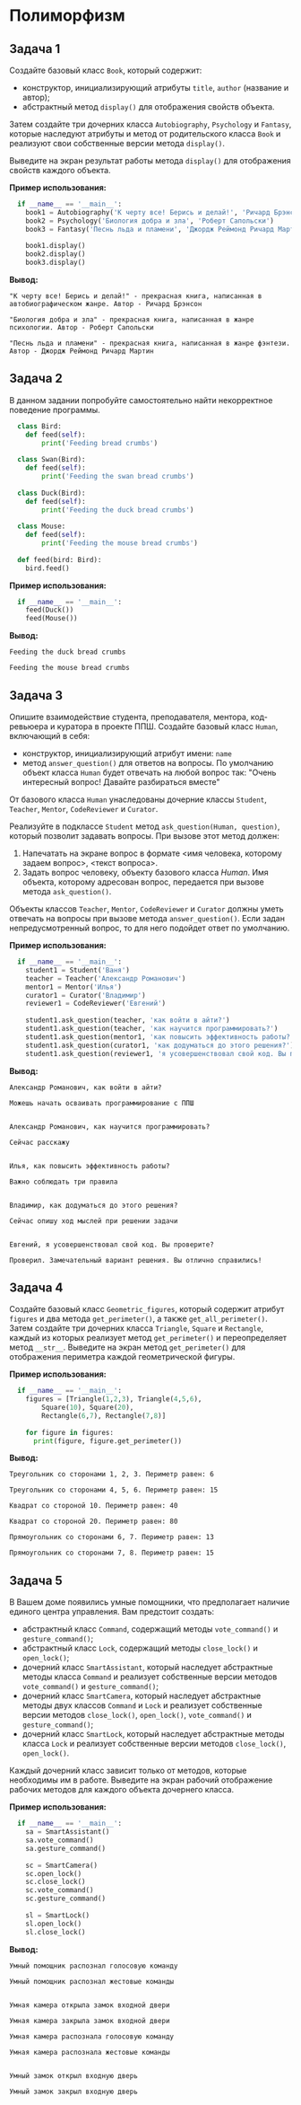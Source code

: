 # Полиморфизм

## Задача 1 

Создайте базовый класс `Book`, который содержит:

- конструктор, инициализирующий атрибуты `title`, `author` (название и автор);
- абстрактный метод `display()` для отображения свойств объекта.

Затем создайте три дочерних класса `Autobiography`, `Psychology` и `Fantasy`, которые наследуют атрибуты и метод от родительского класса `Book` и реализуют свои собственные версии метода `display()`. 

Выведите на экран результат работы метода `display()` для отображения свойств каждого объекта.

**Пример использования:**

```python
  if __name__ == '__main__':   
    book1 = Autobiography('К черту все! Берись и делай!', 'Ричард Брэнсон')
    book2 = Psychology('Биология добра и зла', 'Роберт Сапольски')
    book3 = Fantasy('Песнь льда и пламени', 'Джордж Реймонд Ричард Мартин')
  
    book1.display()
    book2.display()
    book3.display()
```

**Вывод:**

    "К черту все! Берись и делай!" - прекрасная книга, написанная в автобиографическом жанре. Автор - Ричард Брэнсон
    
    "Биология добра и зла" - прекрасная книга, написанная в жанре психологии. Автор - Роберт Сапольски
    
    "Песнь льда и пламени" - прекрасная книга, написанная в жанре фэнтези. Автор - Джордж Реймонд Ричард Мартин

## Задача 2

В данном задании попробуйте самостоятельно найти некорректное поведение программы.

```python
  class Bird:
    def feed(self):
        print('Feeding bread crumbs')
  
  class Swan(Bird):
    def feed(self):
        print('Feeding the swan bread crumbs')
  
  class Duck(Bird):
    def feed(self):
        print('Feeding the duck bread crumbs')
  
  class Mouse:
    def feed(self):
        print('Feeding the mouse bread crumbs')
  
  def feed(bird: Bird):
    bird.feed()
```

**Пример использования:**

```python
  if __name__ == '__main__':
    feed(Duck())
    feed(Mouse())
```

**Вывод:**

    Feeding the duck bread crumbs
    
    Feeding the mouse bread crumbs

## Задача 3

Опишите взаимодействие студента, преподавателя, ментора, код-ревьюера и куратора в проекте ППШ. 
Создайте базовый класс `Human`, включающий в себя: 

- конструктор, инициализирующий атрибут имени: `name`
- метод `answer_question()` для ответов на вопросы. По умолчанию объект класса `Human` будет отвечать на любой вопрос так: "Очень интересный вопрос! Давайте разбираться вместе" 

От базового класса `Human` унаследованы дочерние классы `Student`, `Teacher`, `Mentor`, `CodeReviewer` и `Curator`. 

Реализуйте в подклассе `Student` метод `ask_question(Human, question)`, который позволит задавать вопросы. При вызове этот метод должен: 

1) Напечатать на экране вопрос в формате <имя человека, которому задаем вопрос>, <текст вопроса>.
2) Задать вопрос человеку, объекту базового класса $Human$. Имя объекта, которому адресован вопрос, передается при вызове метода `ask_question()`.

Объекты классов `Teacher`, `Mentor`, `CodeReviewer` и `Curator` должны уметь отвечать на вопросы при вызове метода `answer_question()`. Если задан непредусмотренный вопрос, то для него подойдет ответ по умолчанию.

**Пример использования:**

```python
  if __name__ == '__main__':
    student1 = Student('Ваня')
    teacher = Teacher('Александр Романович')
    mentor1 = Mentor('Илья')
    curator1 = Curator('Владимир')
    reviewer1 = CodeReviewer('Евгений')
    
    student1.ask_question(teacher, 'как войти в айти?')
    student1.ask_question(teacher, 'как научится программировать?')
    student1.ask_question(mentor1, 'как повысить эффективность работы?')
    student1.ask_question(curator1, 'как додуматься до этого решения?')
    student1.ask_question(reviewer1, 'я усовершенствовал свой код. Вы проверите?')
```

**Вывод:**

    Александр Романович, как войти в айти?
    
    Можешь начать осваивать программирование с ППШ
    
    
    Александр Романович, как научится программировать?
    
    Сейчас расскажу
    
    
    Илья, как повысить эффективность работы?
    
    Важно соблюдать три правила
    
    
    Владимир, как додуматься до этого решения?
    
    Сейчас опишу ход мыслей при решении задачи
    
    
    Евгений, я усовершенствовал свой код. Вы проверите?
    
    Проверил. Замечательный вариант решения. Вы отлично справились!


## Задача 4

Создайте базовый класс `Geometric_figures`, который содержит атрибут `figures` и два метода `get_perimeter()`, а также `get_all_perimeter()`. 
Затем создайте три дочерних класса `Triangle`, `Square` и `Rectangle`, каждый из которых реализует метод `get_perimeter()` и переопределяет метод `__str__`. 
Выведите на экран метод `get_perimeter()` для отображения периметра каждой геометрической фигуры.

**Пример использования:**

```python
  if __name__ == '__main__':       
    figures = [Triangle(1,2,3), Triangle(4,5,6),
        Square(10), Square(20),
        Rectangle(6,7), Rectangle(7,8)]
    
    for figure in figures:
      print(figure, figure.get_perimeter())
```

**Вывод:**

    Треугольник со сторонами 1, 2, 3. Периметр равен: 6
    
    Треугольник со сторонами 4, 5, 6. Периметр равен: 15
    
    Квадрат со стороной 10. Периметр равен: 40
    
    Квадрат со стороной 20. Периметр равен: 80
    
    Прямоугольник со сторонами 6, 7. Периметр равен: 13
    
    Прямоугольник со сторонами 7, 8. Периметр равен: 15


## Задача 5

В Вашем доме появились умные помощники, что предполагает наличие единого центра управления. Вам предстоит создать: 

- абстрактный класс `Command`, содержащий методы `vote_command()` и `gesture_command()`;
- абстрактный класс `Lock`, содержащий методы `close_lock()` и `open_lock()`; 
- дочерний класс `SmartAssistant`, который наследует абстрактные методы класса `Command` и реализует собственные версии методов `vote_command()` и `gesture_command()`; 
- дочерний класс `SmartCamera`, который наследует абстрактные методы двух классов `Command` и `Lock` и реализует собственные версии методов `close_lock()`, `open_lock()`, `vote_command()` и `gesture_command()`;
- дочерний класс `SmartLock`, который наследует абстрактные методы класса `Lock` и реализует собственные версии методов `close_lock()`, `open_lock()`.

Каждый дочерний класс зависит только от методов, которые необходимы им в работе. Выведите на экран рабочий отображение рабочих методов для каждого объекта дочернего класса. 

**Пример использования:**

```python
  if __name__ == '__main__':  
    sa = SmartAssistant()
    sa.vote_command()
    sa.gesture_command()
    
    sc = SmartCamera()
    sc.open_lock()
    sc.close_lock()
    sc.vote_command()
    sc.gesture_command()
    
    sl = SmartLock()
    sl.open_lock()
    sl.close_lock()
```

**Вывод:**

    Умный помощник распознал голосовую команду
    
    Умный помощник распознал жестовые команды
  
    
    Умная камера открыла замок входной двери
    
    Умная камера закрыла замок входной двери
    
    Умная камера распознала голосовую команду
    
    Умная камера распознала жестовые команды
  
    
    Умный замок открыл входную дверь
    
    Умный замок закрыл входную дверь
  
